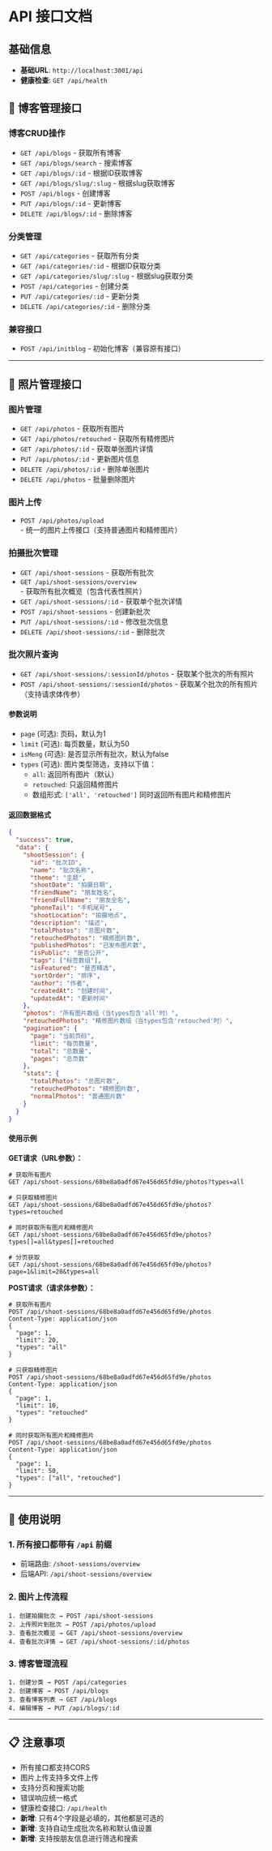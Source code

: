 # API 接口文档

## 基础信息
- **基础URL**: `http://localhost:3001/api`
- **健康检查**: `GET /api/health`

## 📝 博客管理接口

### 博客CRUD操作
- `GET /api/blogs` - 获取所有博客
- `GET /api/blogs/search` - 搜索博客
- `GET /api/blogs/:id` - 根据ID获取博客
- `GET /api/blogs/slug/:slug` - 根据slug获取博客
- `POST /api/blogs` - 创建博客
- `PUT /api/blogs/:id` - 更新博客
- `DELETE /api/blogs/:id` - 删除博客

### 分类管理
- `GET /api/categories` - 获取所有分类
- `GET /api/categories/:id` - 根据ID获取分类
- `GET /api/categories/slug/:slug` - 根据slug获取分类
- `POST /api/categories` - 创建分类
- `PUT /api/categories/:id` - 更新分类
- `DELETE /api/categories/:id` - 删除分类

### 兼容接口
- `POST /api/initblog` - 初始化博客（兼容原有接口）

---

## 📸 照片管理接口

### 图片管理
- `GET /api/photos` - 获取所有图片
- `GET /api/photos/retouched` - 获取所有精修图片
- `GET /api/photos/:id` - 获取单张图片详情
- `PUT /api/photos/:id` - 更新图片信息
- `DELETE /api/photos/:id` - 删除单张图片
- `DELETE /api/photos` - 批量删除图片

### 图片上传
- `POST /api/photos/upload` - 统一的图片上传接口（支持普通图片和精修图片）

### 拍摄批次管理
- `GET /api/shoot-sessions` - 获取所有批次
- `GET /api/shoot-sessions/overview` - 获取所有批次概览（包含代表性照片）
- `GET /api/shoot-sessions/:id` - 获取单个批次详情
- `POST /api/shoot-sessions` - 创建新批次
- `PUT /api/shoot-sessions/:id` - 修改批次信息
- `DELETE /api/shoot-sessions/:id` - 删除批次

### 批次照片查询
- `GET /api/shoot-sessions/:sessionId/photos` - 获取某个批次的所有照片
- `POST /api/shoot-sessions/:sessionId/photos` - 获取某个批次的所有照片（支持请求体传参）

#### 参数说明
- `page` (可选): 页码，默认为1
- `limit` (可选): 每页数量，默认为50
- `isMeng` (可选): 是否显示所有批次，默认为false
- `types` (可选): 图片类型筛选，支持以下值：
  - `all`: 返回所有图片（默认）
  - `retouched`: 只返回精修图片
  - 数组形式: `['all', 'retouched']` 同时返回所有图片和精修图片

#### 返回数据格式
```json
{
  "success": true,
  "data": {
    "shootSession": {
      "id": "批次ID",
      "name": "批次名称",
      "theme": "主题",
      "shootDate": "拍摄日期",
      "friendName": "朋友姓名",
      "friendFullName": "朋友全名",
      "phoneTail": "手机尾号",
      "shootLocation": "拍摄地点",
      "description": "描述",
      "totalPhotos": "总图片数",
      "retouchedPhotos": "精修图片数",
      "publishedPhotos": "已发布图片数",
      "isPublic": "是否公开",
      "tags": ["标签数组"],
      "isFeatured": "是否精选",
      "sortOrder": "排序",
      "author": "作者",
      "createdAt": "创建时间",
      "updatedAt": "更新时间"
    },
    "photos": "所有图片数组（当types包含'all'时）",
    "retouchedPhotos": "精修图片数组（当types包含'retouched'时）",
    "pagination": {
      "page": "当前页码",
      "limit": "每页数量",
      "total": "总数量",
      "pages": "总页数"
    },
    "stats": {
      "totalPhotos": "总图片数",
      "retouchedPhotos": "精修图片数",
      "normalPhotos": "普通图片数"
    }
  }
}
```

#### 使用示例

**GET请求（URL参数）：**
```
# 获取所有图片
GET /api/shoot-sessions/68be8a0adfd67e456d65fd9e/photos?types=all

# 只获取精修图片
GET /api/shoot-sessions/68be8a0adfd67e456d65fd9e/photos?types=retouched

# 同时获取所有图片和精修图片
GET /api/shoot-sessions/68be8a0adfd67e456d65fd9e/photos?types[]=all&types[]=retouched

# 分页获取
GET /api/shoot-sessions/68be8a0adfd67e456d65fd9e/photos?page=1&limit=20&types=all
```

**POST请求（请求体参数）：**
```
# 获取所有图片
POST /api/shoot-sessions/68be8a0adfd67e456d65fd9e/photos
Content-Type: application/json
{
  "page": 1,
  "limit": 20,
  "types": "all"
}

# 只获取精修图片
POST /api/shoot-sessions/68be8a0adfd67e456d65fd9e/photos
Content-Type: application/json
{
  "page": 1,
  "limit": 10,
  "types": "retouched"
}

# 同时获取所有图片和精修图片
POST /api/shoot-sessions/68be8a0adfd67e456d65fd9e/photos
Content-Type: application/json
{
  "page": 1,
  "limit": 50,
  "types": ["all", "retouched"]
}
```

---

## 🔧 使用说明

### 1. 所有接口都带有 `/api` 前缀
- 前端路由: `/shoot-sessions/overview`
- 后端API: `/api/shoot-sessions/overview`

### 2. 图片上传流程
```
1. 创建拍摄批次 → POST /api/shoot-sessions
2. 上传照片到批次 → POST /api/photos/upload
3. 查看批次概览 → GET /api/shoot-sessions/overview
4. 查看批次详情 → GET /api/shoot-sessions/:id/photos
```

### 3. 博客管理流程
```
1. 创建分类 → POST /api/categories
2. 创建博客 → POST /api/blogs
3. 查看博客列表 → GET /api/blogs
4. 编辑博客 → PUT /api/blogs/:id
```

---

## 📋 注意事项

- 所有接口都支持CORS
- 图片上传支持多文件上传
- 支持分页和搜索功能
- 错误响应统一格式
- 健康检查接口: `/api/health`
- **新增**: 只有4个字段是必填的，其他都是可选的
- **新增**: 支持自动生成批次名称和默认值设置
- **新增**: 支持按朋友信息进行筛选和搜索
